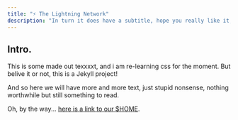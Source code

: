 ```yaml
---
title: "⚡️ The Lightning Network"
description: "In turn it does have a subtitle, hope you really like it, because it is what it is and this is a wide container"
---
```


<div class="wrapper mt-2">
    <h2 class="h3 font-italic">Intro.</h2>
    <p>
        This is some made out texxxxt, and i am re-learning css for the moment.
        But belive it or not, this is a Jekyll project!
    </p>       
    <p>
        And so here we will have more and more text, just stupid nonsense, nothing worthwhile but still something
        to read.
    </p>
    <p>Oh, by the way... <a href="/">here is a link to our $HOME</a>.</p>
    <!-- <hr> -->

</div>
